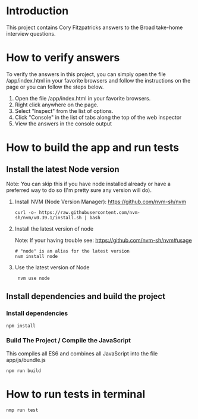 # Introduction

This project contains Cory Fitzpatricks answers to the Broad take-home interview questions.

# How to verify answers

To verify the answers in this project, you can simply open the file /app/index.html in your favorite browsers and follow the instructions on the page or you can follow the steps below.

1. Open the file /app/index.html in your favorite browsers.
2. Right click anywhere on the page.
3. Select "Inspect" from the list of options.
4. Click "Console" in the list of tabs along the top of the web inspector
5. View the answers in the console output

# How to build the app and run tests

## Install the latest Node version

Note: You can skip this if you have node installed already or have a preferred way to do so (I'm pretty sure any version will do).

 1. Install NVM (Node Version Manager): https://github.com/nvm-sh/nvm

        curl -o- https://raw.githubusercontent.com/nvm-sh/nvm/v0.39.1/install.sh | bash
    
 2. Install the latest version of node

     Note: If your having trouble see: https://github.com/nvm-sh/nvm#usage
    
        # "node" is an alias for the latest version
        nvm install node 

3. Use the latest version of Node

        nvm use node

## Install dependencies and build the project

### Install dependencies 

    npm install

### Build The Project / Compile the JavaScript

This compiles all ES6 and combines all JavaScript into the file app/js/bundle.js

    npm run build

# How to run tests in terminal

    nmp run test